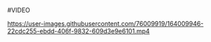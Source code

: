 #VIDEO

https://user-images.githubusercontent.com/76009919/164009946-22cdc255-ebdd-406f-9832-609d3e9e6101.mp4


